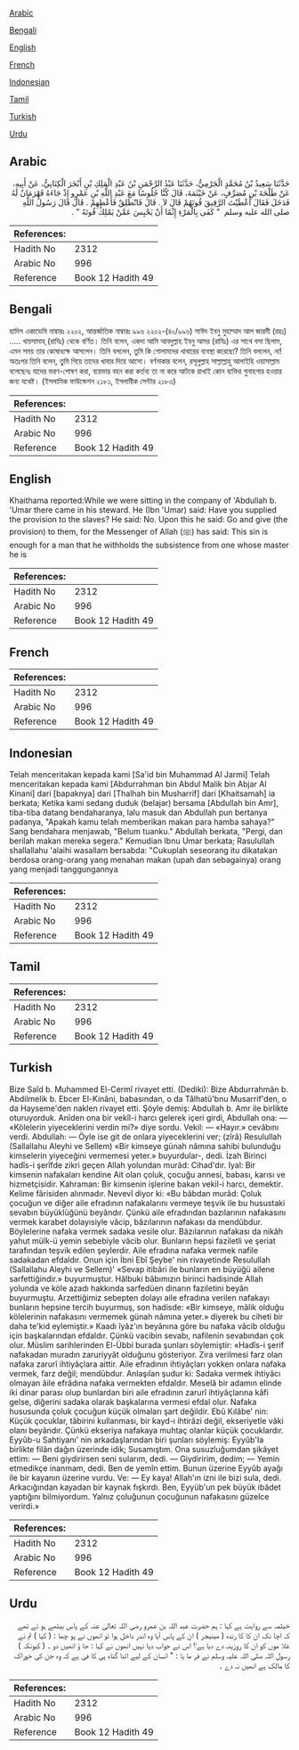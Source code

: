 [Arabic](#arabic)

[Bengali](#bengali)

[English](#english)

[French](#french)

[Indonesian](#indonesian)

[Tamil](#tamil)

[Turkish](#turkish)

[Urdu](#urdu)

## Arabic


<div dir="rtl" lang="ar" style={{fontSize:'larger',backgroundColor:'#f8f9fa',padding:20}}>
حَدَّثَنَا سَعِيدُ بْنُ مُحَمَّدٍ الْجَرْمِيُّ، حَدَّثَنَا عَبْدُ الرَّحْمَنِ بْنُ عَبْدِ الْمَلِكِ بْنِ أَبْجَرَ الْكِنَانِيُّ، عَنْ أَبِيهِ، عَنْ طَلْحَةَ بْنِ مُصَرِّفٍ، عَنْ خَيْثَمَةَ، قَالَ كُنَّا جُلُوسًا مَعَ عَبْدِ اللَّهِ بْنِ عَمْرٍو إِذْ جَاءَهُ قَهْرَمَانٌ لَهُ فَدَخَلَ فَقَالَ أَعْطَيْتَ الرَّقِيقَ قُوتَهُمْ قَالَ لاَ ‏.‏ قَالَ فَانْطَلِقْ فَأَعْطِهِمْ ‏.‏ قَالَ قَالَ رَسُولُ اللَّهِ صلى الله عليه وسلم ‏ "‏ كَفَى بِالْمَرْءِ إِثْمًا أَنْ يَحْبِسَ عَمَّنْ يَمْلِكُ قُوتَهُ ‏"‏ ‏.‏
</div>
<div style={{backgroundColor:'#f8f9fa',padding:20, marginBottom: 10}}><table> <thead> <tr> <th>References:</th> <th></th> </tr> </thead> <tbody><tr><td>Hadith No</td><td>2312</td></tr><tr><td>Arabic No</td><td>996</td></tr><tr><td>Reference</td><td>Book 12 Hadith 49</td></tr></tbody></table></div>

## Bengali


<div dir="ltr" lang="bn" style={{fontSize:'larger',backgroundColor:'#f8f9fa',padding:20}}>
হাদিস একাডেমি নাম্বারঃ ২২০২, আন্তর্জাতিক নাম্বারঃ ৯৯৬ ২২০২-(৪০/৯৯৬) সাঈদ ইবনু মুহাম্মাদ আল জারমী (রহঃ) ..... খায়সামাহ্ (রাযিঃ) থেকে বর্ণিত। তিনি বলেন, একদা আমি আবদুল্লাহ ইবনু আমর (রাযিঃ) এর সাথে বসা ছিলাম, এমন সময় তার কোষাধ্যক্ষ আসলেন। তিনি বললেন, তুমি কি গোলামদের খাবারের ব্যবস্থা করেছো? তিনি বললেন, না! অতঃপর তিনি বলেন, তুমি গিয়ে তাদের খাবার দিয়ে আসো। বর্ণনাকার বলেন, রসূলুল্লাহ সাল্লাল্লাহু আলাইহি ওয়াসাল্লাম বলেছেনঃ যাদের ভরণ-পোষণ করা, ব্যয়ভার বহন করা কর্তব্য তা না করে আটকে রাখাই কোন ব্যক্তির গুনাহগার হওয়ার জন্য যথেষ্ট। (ইসলামিক ফাউন্ডেশন ২১৮১, ইসলামীক সেন্টার ২১৮৩)
</div>
<div style={{backgroundColor:'#f8f9fa',padding:20, marginBottom: 10}}><table> <thead> <tr> <th>References:</th> <th></th> </tr> </thead> <tbody><tr><td>Hadith No</td><td>2312</td></tr><tr><td>Arabic No</td><td>996</td></tr><tr><td>Reference</td><td>Book 12 Hadith 49</td></tr></tbody></table></div>

## English


<div dir="ltr" lang="en" style={{fontSize:'larger',backgroundColor:'#f8f9fa',padding:20}}>
Khaithama reported:While we were sitting in the company of 'Abdullah b. 'Umar there came in his steward. He (Ibn 'Umar) said: Have you supplied the provision to the slaves? He said: No. Upon this he said: Go and give (the provision) to them, for the Messenger of Allah (ﷺ) has said: This sin is enough for a man that he withholds the subsistence from one whose master he is
</div>
<div style={{backgroundColor:'#f8f9fa',padding:20, marginBottom: 10}}><table> <thead> <tr> <th>References:</th> <th></th> </tr> </thead> <tbody><tr><td>Hadith No</td><td>2312</td></tr><tr><td>Arabic No</td><td>996</td></tr><tr><td>Reference</td><td>Book 12 Hadith 49</td></tr></tbody></table></div>

## French


<div dir="ltr" lang="fr" style={{fontSize:'larger',backgroundColor:'#f8f9fa',padding:20}}>

</div>
<div style={{backgroundColor:'#f8f9fa',padding:20, marginBottom: 10}}><table> <thead> <tr> <th>References:</th> <th></th> </tr> </thead> <tbody><tr><td>Hadith No</td><td>2312</td></tr><tr><td>Arabic No</td><td>996</td></tr><tr><td>Reference</td><td>Book 12 Hadith 49</td></tr></tbody></table></div>

## Indonesian


<div dir="ltr" lang="id" style={{fontSize:'larger',backgroundColor:'#f8f9fa',padding:20}}>
Telah menceritakan kepada kami [Sa'id bin Muhammad Al Jarmi] Telah menceritakan kepada kami [Abdurrahman bin Abdul Malik bin Abjar Al Kinani] dari [bapaknya] dari [Thalhah bin Musharrif] dari [Khaitsamah] ia berkata; Ketika kami sedang duduk (belajar) bersama [Abdullah bin Amr], tiba-tiba datang bendaharanya, lalu masuk dan Abdullah pun bertanya padanya, "Apakah kamu telah memberikan makan para hamba sahaya?" Sang bendahara menjawab, "Belum tuanku." Abdullah berkata, "Pergi, dan berilah makan mereka segera." Kemudian Ibnu Umar berkata; Rasulullah shallallahu 'alaihi wasallam bersabda: "Cukuplah seseorang itu dikatakan berdosa orang-orang yang menahan makan (upah dan sebagainya) orang yang menjadi tanggungannya
</div>
<div style={{backgroundColor:'#f8f9fa',padding:20, marginBottom: 10}}><table> <thead> <tr> <th>References:</th> <th></th> </tr> </thead> <tbody><tr><td>Hadith No</td><td>2312</td></tr><tr><td>Arabic No</td><td>996</td></tr><tr><td>Reference</td><td>Book 12 Hadith 49</td></tr></tbody></table></div>

## Tamil


<div dir="ltr" lang="ta" style={{fontSize:'larger',backgroundColor:'#f8f9fa',padding:20}}>

</div>
<div style={{backgroundColor:'#f8f9fa',padding:20, marginBottom: 10}}><table> <thead> <tr> <th>References:</th> <th></th> </tr> </thead> <tbody><tr><td>Hadith No</td><td>2312</td></tr><tr><td>Arabic No</td><td>996</td></tr><tr><td>Reference</td><td>Book 12 Hadith 49</td></tr></tbody></table></div>

## Turkish


<div dir="ltr" lang="tr" style={{fontSize:'larger',backgroundColor:'#f8f9fa',padding:20}}>
Bize Saîd b. Muhammed El-Cermî rivayet etti. (Dediki): Bize Abdurrahmân b. Abdilmelik b. Ebcer El-Kinâni, babasından, o da Tâlhatü'bnu Musarrif'den, o da Hayseme'den naklen rivayet etti. Şöyle demiş: Abdullah b. Amr ile birlikte oturuyorduk. Anîden ona bir vekîl-i harcı gelerek içeri girdi, Abdullah ona: — «Kölelerin yiyeceklerini verdin mi?» diye sordu. Vekil: — «Hayır.» cevâbını verdi. Abdullah: — Öyle ise git de onlara yiyeceklerini ver; (zîrâ) Resulullah (Sallallahu Aleyhi ve Sellem) «Bir kimseye günah nâmına sahibi bulunduğu kimselerin yiyeceğini vermemesi yeter.» buyurdular-, dedi. İzah Birinci hadîs-i şerîfde zikri geçen Allah yolundan murâd: Cihad'dır. Iyal: Bir kimsenin nafakaları kendine Ait olan çoluk, çocuğu annesi, babası, karısı ve hizmetçisidir. Kahraman: Bir kimsenin işlerine bakan vekil-i harcı, demektir. Kelime fârisiden alınmadır. Nevevî diyor ki: «Bu bâbdan murâd: Çoluk çocuğun ve diğer aile efradının nafakalarını vermeye teşvik ile bu husustaki sevabın büyüklüğünü beyândır. Çünkü aile efradından bazılarının nafakasını vermek karabet dolayısiyle vâcip, bâzılarının nafakası da mendûbdur. Böylelerine nafaka vermek sadaka vesile olur. Bâzılarının nafakası da nikâh yahut mülk-ü yemin sebebiyle vâcib olur. Bunların hepsi faziletli ve şeriat tarafından teşvik edilen şeylerdir. Aile efradına nafaka vermek nafile sadakadan efdaldır. Onun için İbni Ebî Şeybe' nin rivayetinde Resulullah (Sallallahu Aleyhi ve Sellem)' «Sevap itibâri ile bunların en büyüğü ailene sarfettiğindir.» buyurmuştur. Hâlbuki bâbımızın birinci hadisinde Allah yolunda ve köle azadı hakkında sarfedüen dinarın faziletini beyân buyurmuştu. Arzettiğimiz sebepten dolayı aile efradına verilen nafakayı bunların hepsine tercih buyurmuş, son hadisde: «Bir kimseye, mâlik olduğu kölelerinin nafakasını vermemek günah nâmına yeter.» diyerek bu ciheti bir daha te'kid eylemiştir.» Kaadı îyâz'ın beyânına göre bu nafaka vâcib olduğu için başkalarından efdaldır. Çünkü vacibin sevabı, nafilenin sevabından çok olur. Müslim sarihlerinden El-Übbi burada şunları söylemiştir: «Hadîs-i şerif nafakadan muradın zaruriyyât olduğunu gösteriyor. Zira verilmesi farz olan nafaka zarurî ihtiyâçlara aittir. Aile efradının ihtiyâçları yokken onlara nafaka vermek, farz değil; mendûbdur. Anlaşılan şudur ki: Sadaka vermek ihtiyâcı olmayan âile efrâdına nafaka vermekten efdaldır. Meselâ bir adamın elinde iki dinar parası olup bunlardan biri aile efradının zarurî ihtiyâçlarına kâfi gelse, diğerini sadaka olarak başkalarına vermesi efdal olur. Nafaka hususunda çoluk çocuğun küçük olmaları şart değildir. Ebû Kılâbe' nin: Küçük çocuklar, tâbirini kullanması, bir kayd-ı ihtirâzi değil, ekseriyetle vâki olanı beyândır. Çünkü ekseriya nafakaya muhtaç olanlar küçük çocuklardır. Eyyûb-u Sahtiyanı' nin arkadaşlarından biri şunları söylemiş: Eyyûb'Ia birlikte filân dağın üzerinde idik; Susamıştım. Ona susuzluğumdan şikâyet ettim: — Beni giydirirsen seni sularım, dedi. — Giydiririm, dedim; — Yemin etmedikçe inanmam, dedi. Ben de yemîn ettim. Bunun üzerine Eyyûb ayağı ile bir kayanın üzerine vurdu. Ve: — Ey kaya! Allah'ın izni ile bizi sula, dedi. Arkacığından kayadan bir kaynak fışkırdı. Ben, Eyyüb'un pek büyük ibâdet yaptığını bilmiyordum. Yalnız çoluğunun çocuğunun nafakasını güzelce verirdi.»
</div>
<div style={{backgroundColor:'#f8f9fa',padding:20, marginBottom: 10}}><table> <thead> <tr> <th>References:</th> <th></th> </tr> </thead> <tbody><tr><td>Hadith No</td><td>2312</td></tr><tr><td>Arabic No</td><td>996</td></tr><tr><td>Reference</td><td>Book 12 Hadith 49</td></tr></tbody></table></div>

## Urdu


<div dir="rtl" lang="ur" style={{fontSize:'larger',backgroundColor:'#f8f9fa',padding:20}}>
خیثمہ سے روایت ہے کہا : ہم حضرت عبد اللہ بن عمرو رضی اللہ تعالیٰ عنہ کے پاس بیٹھے ہو ئے تھے کہ اچا نک ان کا کا رندہ ( مینیجر ) ان کے پاس آیا وہ اندر داخل ہوا تو انھوں نے پو چھا : ( کیا ) تم نے غلا موں کو ان کا روزینہ دے دیا ہے؟ اس نے جواب دیا نہیں انھوں نے کہا : جا ؤ انھیں دو ۔ ( کیونکہ ) رسول اللہ صلی اللہ علیہ وسلم نے فر ما یا : " انسان کے لیے اتنا گناہ ہی کا فی ہے کہ وہ جن کی خوراک کا مالک ہے انھیں نہ دے ۔
</div>
<div style={{backgroundColor:'#f8f9fa',padding:20, marginBottom: 10}}><table> <thead> <tr> <th>References:</th> <th></th> </tr> </thead> <tbody><tr><td>Hadith No</td><td>2312</td></tr><tr><td>Arabic No</td><td>996</td></tr><tr><td>Reference</td><td>Book 12 Hadith 49</td></tr></tbody></table></div>